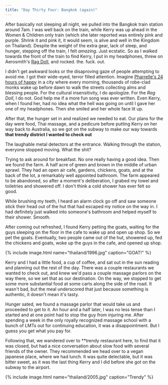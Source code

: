 ```yaml
---
title: "Day Thirty Four: Bangkok (again)"
---
```

After basically not sleeping all night, we pulled into the Bangkok train station around 7am. I was well back on the train, while Kerry was up ahead in the Women & Children only train (which she later reported was entirely pink and purple. Shrink it and pink it, it would seem, is alive and well in the Kingdom on Thailand). Despite the weight of the extra gear, lack of sleep, and hunger, stepping off the train, I felt *amazing*. Just ecstatic. So as I walked towards the front of the train to find Kerry, I put in my headphones, threw on Aerosmith's [Rag Doll](https://www.youtube.com/watch?v=jv2vx57BYi8), and rocked. the. fuck. out.

I didn't get awkward looks or the disaproving gaze of people attempting to avoid me. I got their wide-eyed, terror filled attention. Imagine [Pharrelle's 24 hours of happy](http://24hoursofhappy.com/) in a city where every morning, thousands of robe-clad monks wake up before dawn to walk the streets collecting alms and blessing people. For the cultural insensitivity, I do apologize. For the *Rag Doll*, I do not. God help me if a more fun song was ever written. Even Kerry, when I found her, had no idea what the hell was going on until I gave her one of my headphones. Then she smiled and her whole face lit up.

After that, the hunger set in and realized we needed to eat. Our plans for the day were food, Thai massage, and a pedicure before putting Kerry on her way back to Australia, so we got on the subway to make our way towards **that trendy district I wanted to check out**

The laughable metal detectors at the entrance.
Walking through the station, everyone stopped moving. What the shit?

Trying to ask around for breakfast. No one really having a good idea. Then we found the farm. A half acre of green and brown in the middle of urban sprawl. They had an open air cafe, gardens, chickens, goats, and at the back of the lot, a remarkably well appointed bathroom. The farm appeared to be abandoned, so after a moment's deliberation, I grabed my towel and toiletries and showered off. I don't think a cold shower has ever felt so good.

While brushing my teeth, I heard an alarm clock go off and saw someone stick their head out of the hut that had escaped my notice on the way in. I had definitely just walked into someone's bathroom and helped myself to their shower. Smooth.

After coming out refreshed, I found Kerry petting the goats, waiting for the guys sleeping on the floor in the cafe to wake up and open up shop. So we pet the goats. Eventually, two people came out of the hut, showered up, fed the chickens and goats, woke up the guys in the cafe, and opened up shop.

{% include image.html name="thailand/1996.jpg" caption="GOAT!" %}

Kerry and I had a little food, a cup of coffee, and sat out in the sun reading and planning out the rest of the day. There was a couple restaurants we wanted to check out, and knew we'd pass a couple massage parlors on the way there, so we set that as our destination. On the way, we stopped to get some more substantial food at some carts along the side of the road. It wasn't bad, but the meal underscored that just because something is authentic, it doesn't mean it's tasty.

Hunger sated, we found a massage parlor that would take us and proceeded to get to it. An hour and a half later, I was no less tense than I started and at one point had to stop the guy from injuring me. After spending a week in the only royally recognized massage school with a bunch of LMTs out for continuing education, it was a disappointment. But I guess you get what you pay for.

Following that, we wandered over to **trendy restaurant here, to find that it was closed, but had a nice conversation about slow food with several friends of the owner. They recommended we head over to a vegan japanese place, where we had lunch. It was quite delectable, but it was bitter sweet, as it was the last thing Kerry and I did before she got on the subway to the airport.

{% include image.html name="thailand/2005.jpg" caption="Trendy" %}
